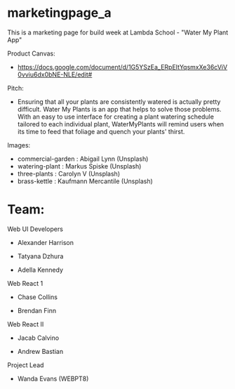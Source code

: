 # marketingpage_a

This is a marketing page for build week at Lambda School - "Water My Plant App"

Product Canvas:

- https://docs.google.com/document/d/1G5YSzEa_ERpEItYqsmxXe36cViV0vviu6dx0bNE-NLE/edit#

Pitch:

- Ensuring that all your plants are consistently watered is actually pretty difficult. Water My Plants is an app that helps to solve those problems. With an easy to use interface for creating a plant watering schedule tailored to each individual plant, WaterMyPlants will remind users when its time to feed that foliage and quench your plants' thirst.

Images:

- commercial-garden : Abigail Lynn (Unsplash)
- watering-plant : Markus Spiske (Unsplash)
- three-plants : Carolyn V (Unsplash)
- brass-kettle : Kaufmann Mercantile (Unsplash)

# Team:

Web UI Developers

- Alexander Harrison

- Tatyana Dzhura

- Adella Kennedy

Web React 1

- Chase Collins

- Brendan Finn

Web React II

- Jacab Calvino

- Andrew Bastian

Project Lead

- Wanda Evans (WEBPT8)
